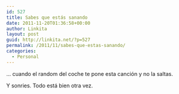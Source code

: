 ```yaml
---
id: 527
title: Sabes que estás sanando
date: 2011-11-20T01:36:58+00:00
author: Linkita
layout: post
guid: http://linkita.net/?p=527
permalink: /2011/11/sabes-que-estas-sanando/
categories:
  - Personal
---
```

&#8230; cuando el random del coche te pone esta canción y no la saltas.



Y sonries. Todo está bien otra vez.